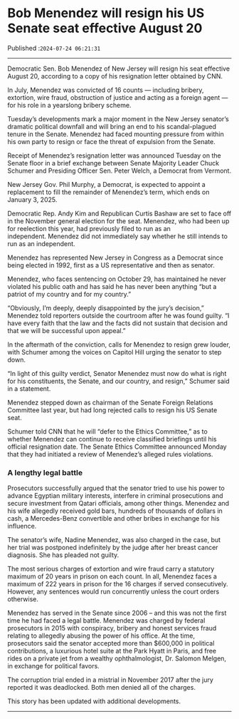 # Bob Menendez will resign his US Senate seat effective August 20

Published :`2024-07-24 06:21:31`

---

Democratic Sen. Bob Menendez of New Jersey will resign his seat effective August 20, according to a copy of his resignation letter obtained by CNN.

In July, Menendez was convicted of 16 counts — including bribery, extortion, wire fraud, obstruction of justice and acting as a foreign agent — for his role in a yearslong bribery scheme.

Tuesday’s developments mark a major moment in the New Jersey senator’s dramatic political downfall and will bring an end to his scandal-plagued tenure in the Senate. Menendez had faced mounting pressure from within his own party to resign or face the threat of expulsion from the Senate.

Receipt of Menendez’s resignation letter was announced Tuesday on the Senate floor in a brief exchange between Senate Majority Leader Chuck Schumer and Presiding Officer Sen. Peter Welch, a Democrat from Vermont.

New Jersey Gov. Phil Murphy, a Democrat, is expected to appoint a replacement to fill the remainder of Menendez’s term, which ends on January 3, 2025.

Democratic Rep. Andy Kim and Republican Curtis Bashaw are set to face off in the November general election for the seat. Menendez, who had been up for reelection this year, had previously filed to run as an independent. Menendez did not immediately say whether he still intends to run as an independent.

Menendez has represented New Jersey in Congress as a Democrat since being elected in 1992, first as a US representative and then as senator.

Menendez, who faces sentencing on October 29, has maintained he never violated his public oath and has said he has never been anything “but a patriot of my country and for my country.”

“Obviously, I’m deeply, deeply disappointed by the jury’s decision,” Menendez told reporters outside the courtroom after he was found guilty. “I have every faith that the law and the facts did not sustain that decision and that we will be successful upon appeal.”

In the aftermath of the conviction, calls for Menendez to resign grew louder, with Schumer among the voices on Capitol Hill urging the senator to step down.

“In light of this guilty verdict, Senator Menendez must now do what is right for his constituents, the Senate, and our country, and resign,” Schumer said in a statement.

Menendez stepped down as chairman of the Senate Foreign Relations Committee last year, but had long rejected calls to resign his US Senate seat.

Schumer told CNN that he will “defer to the Ethics Committee,” as to whether Menendez can continue to receive classified briefings until his official resignation date. The Senate Ethics Committee announced Monday that they had initiated a review of Menendez’s alleged rules violations.

### A lengthy legal battle

Prosecutors successfully argued that the senator tried to use his power to advance Egyptian military interests, interfere in criminal prosecutions and secure investment from Qatari officials, among other things. Menendez and his wife allegedly received gold bars, hundreds of thousands of dollars in cash, a Mercedes-Benz convertible and other bribes in exchange for his influence.

The senator’s wife, Nadine Menendez, was also charged in the case, but her trial was postponed indefinitely by the judge after her breast cancer diagnosis. She has pleaded not guilty.

The most serious charges of extortion and wire fraud carry a statutory maximum of 20 years in prison on each count. In all, Menendez faces a maximum of 222 years in prison for the 16 charges if served consecutively. However, any sentences would run concurrently unless the court orders otherwise.

Menendez has served in the Senate since 2006 – and this was not the first time he had faced a legal battle. Menendez was charged by federal prosecutors in 2015 with conspiracy, bribery and honest services fraud relating to allegedly abusing the power of his office. At the time, prosecutors said the senator accepted more than $600,000 in political contributions, a luxurious hotel suite at the Park Hyatt in Paris, and free rides on a private jet from a wealthy ophthalmologist, Dr. Salomon Melgen, in exchange for political favors.

The corruption trial ended in a mistrial in November 2017 after the jury reported it was deadlocked. Both men denied all of the charges.

This story has been updated with additional developments.

---

